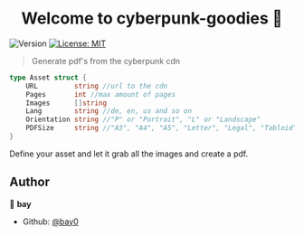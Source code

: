 <h1 align="center">Welcome to cyberpunk-goodies 👋</h1>
<p>
  <img alt="Version" src="https://img.shields.io/badge/version-1.0.0-blue.svg?cacheSeconds=2592000" />
  <a href="#" target="_blank">
    <img alt="License: MIT" src="https://img.shields.io/badge/License-MIT-yellow.svg" />
  </a>
</p>

> Generate pdf's from the cyberpunk cdn

```go 
type Asset struct {
	URL         string //url to the cdn
	Pages       int //max amount of pages
	Images      []string
	Lang        string //de, en, us and so on
	Orientation string //"P" or "Portrait", "L" or "Landscape"
	PDFSize     string //"A3", "A4", "A5", "Letter", "Legal", "Tabloid"
}
```

Define your asset and let it grab all the images and create a pdf.

## Author

👤 **bay**

* Github: [@bay0](https://github.com/bay0)